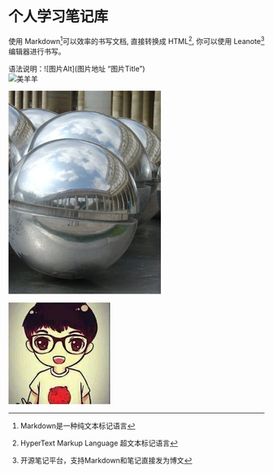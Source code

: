 ﻿# 个人学习笔记库
使用 Markdown[^1]可以效率的书写文档, 直接转换成 HTML[^2], 你可以使用 Leanote[^Le] 编辑器进行书写。
[^1]:Markdown是一种纯文本标记语言
[^2]:HyperText Markup Language 超文本标记语言
[^Le]:开源笔记平台，支持Markdown和笔记直接发为博文

语法说明：![图片Alt](图片地址 “图片Title”)<br>
![美羊羊](http://n.sinaimg.cn/sports/transform/w634h438/20171201/LMyl-fypikwt0416102.jpg "美羊羊")

![Sun](https://raw.githubusercontent.com/leehuajun/images/master/sun.jpg "Sun")

![头像](https://raw.githubusercontent.com/leehuajun/images/master/photo.jpg "头像")